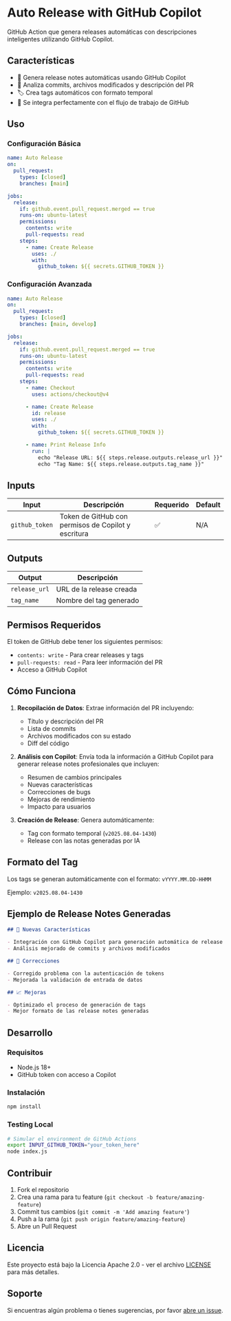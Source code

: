 # Auto Release with GitHub Copilot

GitHub Action que genera releases automáticas con descripciones inteligentes utilizando GitHub Copilot.

## Características

- 🤖 Genera release notes automáticas usando GitHub Copilot
- 📝 Analiza commits, archivos modificados y descripción del PR
- 🏷️ Crea tags automáticos con formato temporal
- 🔄 Se integra perfectamente con el flujo de trabajo de GitHub

## Uso

### Configuración Básica

```yaml
name: Auto Release
on:
  pull_request:
    types: [closed]
    branches: [main]

jobs:
  release:
    if: github.event.pull_request.merged == true
    runs-on: ubuntu-latest
    permissions:
      contents: write
      pull-requests: read
    steps:
      - name: Create Release
        uses: ./
        with:
          github_token: ${{ secrets.GITHUB_TOKEN }}
```

### Configuración Avanzada

```yaml
name: Auto Release
on:
  pull_request:
    types: [closed]
    branches: [main, develop]

jobs:
  release:
    if: github.event.pull_request.merged == true
    runs-on: ubuntu-latest
    permissions:
      contents: write
      pull-requests: read
    steps:
      - name: Checkout
        uses: actions/checkout@v4

      - name: Create Release
        id: release
        uses: ./
        with:
          github_token: ${{ secrets.GITHUB_TOKEN }}

      - name: Print Release Info
        run: |
          echo "Release URL: ${{ steps.release.outputs.release_url }}"
          echo "Tag Name: ${{ steps.release.outputs.tag_name }}"
```

## Inputs

| Input          | Descripción                                         | Requerido | Default |
| -------------- | --------------------------------------------------- | --------- | ------- |
| `github_token` | Token de GitHub con permisos de Copilot y escritura | ✅        | N/A     |

## Outputs

| Output        | Descripción              |
| ------------- | ------------------------ |
| `release_url` | URL de la release creada |
| `tag_name`    | Nombre del tag generado  |

## Permisos Requeridos

El token de GitHub debe tener los siguientes permisos:

- `contents: write` - Para crear releases y tags
- `pull-requests: read` - Para leer información del PR
- Acceso a GitHub Copilot

## Cómo Funciona

1. **Recopilación de Datos**: Extrae información del PR incluyendo:

   - Título y descripción del PR
   - Lista de commits
   - Archivos modificados con su estado
   - Diff del código

2. **Análisis con Copilot**: Envía toda la información a GitHub Copilot para generar release notes profesionales que incluyen:

   - Resumen de cambios principales
   - Nuevas características
   - Correcciones de bugs
   - Mejoras de rendimiento
   - Impacto para usuarios

3. **Creación de Release**: Genera automáticamente:
   - Tag con formato temporal (`v2025.08.04-1430`)
   - Release con las notas generadas por IA

## Formato del Tag

Los tags se generan automáticamente con el formato: `vYYYY.MM.DD-HHMM`

Ejemplo: `v2025.08.04-1430`

## Ejemplo de Release Notes Generadas

```markdown
## 🚀 Nuevas Características

- Integración con GitHub Copilot para generación automática de release notes
- Análisis mejorado de commits y archivos modificados

## 🐛 Correcciones

- Corregido problema con la autenticación de tokens
- Mejorada la validación de entrada de datos

## 📈 Mejoras

- Optimizado el proceso de generación de tags
- Mejor formato de las release notes generadas
```

## Desarrollo

### Requisitos

- Node.js 18+
- GitHub token con acceso a Copilot

### Instalación

```bash
npm install
```

### Testing Local

```bash
# Simular el environment de GitHub Actions
export INPUT_GITHUB_TOKEN="your_token_here"
node index.js
```

## Contribuir

1. Fork el repositorio
2. Crea una rama para tu feature (`git checkout -b feature/amazing-feature`)
3. Commit tus cambios (`git commit -m 'Add amazing feature'`)
4. Push a la rama (`git push origin feature/amazing-feature`)
5. Abre un Pull Request

## Licencia

Este proyecto está bajo la Licencia Apache 2.0 - ver el archivo [LICENSE](LICENSE) para más detalles.

## Soporte

Si encuentras algún problema o tienes sugerencias, por favor [abre un issue](https://github.com/your-username/auto-release/issues).
